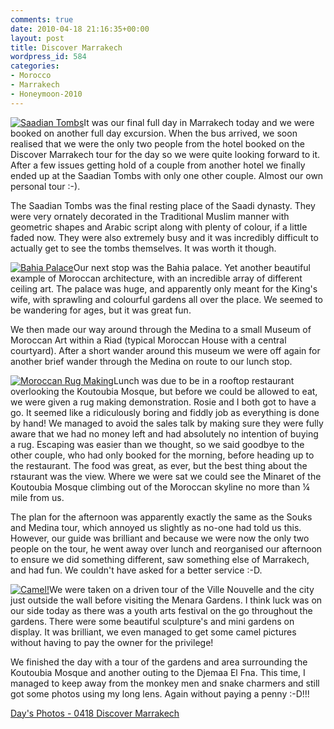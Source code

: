 ```yaml
---
comments: true
date: 2010-04-18 21:16:35+00:00
layout: post
title: Discover Marrakech
wordpress_id: 584
categories:
- Morocco
- Marrakech
- Honeymoon-2010
---
```


[![Saadian Tombs](http://travel.perry-online.me.uk/files/2010/04/img_7318-150x150.jpg)](http://travel.perry-online.me.uk/2010/04/18/discover-marrakech/img_7318/)It was our final full day in Marrakech today and we were booked on another full day excursion. When the bus arrived, we soon realised that we were the only two people from the hotel booked on the Discover Marrakech tour for the day so we were quite looking forward to it. After a few issues getting hold of a couple from another hotel we finally ended up at the Saadian Tombs with only one other couple. Almost our own personal tour :-). <!-- more -->

The Saadian Tombs was the final resting place of the Saadi dynasty. They were very ornately decorated in the Traditional Muslim manner with geometric shapes and Arabic script along with plenty of colour, if a little faded now. They were also extremely busy and it was incredibly difficult to actually get to see the tombs themselves. It was worth it though.

[![Bahia Palace](http://travel.perry-online.me.uk/files/2010/04/img_7369-150x150.jpg)](http://travel.perry-online.me.uk/2010/04/18/discover-marrakech/img_7369/)Our next stop was the Bahia palace. Yet another beautiful example of Moroccan architecture, with an incredible array of different ceiling art. The palace was huge, and apparently only meant for the King's wife, with sprawling and colourful gardens all over the place. We seemed to be wandering for ages, but it was great fun.

We then made our way around through the Medina to a small Museum of Moroccan Art within a Riad (typical Moroccan House with a central courtyard). After a short wander around this museum we were off again for another brief wander through the Medina on route to our lunch stop.

[![Moroccan Rug Making](http://travel.perry-online.me.uk/files/2010/04/img_7427-150x150.jpg)](http://travel.perry-online.me.uk/2010/04/18/discover-marrakech/img_7427/)Lunch was due to be in a rooftop restaurant overlooking the Koutoubia Mosque, but before we could be allowed to eat, we were given a rug making demonstration. Rosie and I both got to have a go. It seemed like a ridiculously boring and fiddly job as everything is done by hand! We managed to avoid the sales talk by making sure they were fully aware that we had no money left and had absolutely no intention of buying a rug. Escaping was easier than we thought, so we said goodbye to the other couple, who had only booked for the morning, before heading up to the restaurant. The food was great, as ever, but the best thing about the rstaurant was the view. Where we were sat we could see the Minaret of the Koutoubia Mosque climbing out of the Moroccan skyline no more than ¼ mile from us.

The plan for the afternoon was apparently exactly the same as the Souks and Medina tour, which annoyed us slightly as no-one had told us this. However, our guide was brilliant and because we were now the only two people on the tour, he went away over lunch and reorganised our afternoon to ensure we did something different, saw something else of Marrakech, and had fun. We couldn't have asked for a better service :-D.

[![Camel!](http://travel.perry-online.me.uk/files/2010/04/img_7453-150x150.jpg)](http://travel.perry-online.me.uk/2010/04/18/discover-marrakech/img_7453/)We were taken on a driven tour of the Ville Nouvelle and the city just outside the wall before visiting the Menara Gardens. I think luck was on our side today as there was a youth arts festival on the go throughout the gardens. There were some beautiful sculpture's and mini gardens on display. It was brilliant, we even managed to get some camel pictures without having to pay the owner for the privilege!

We finished the day with a tour of the gardens and area surrounding the Koutoubia Mosque and another outing to the Djemaa El Fna. This time, I managed to keep away from the monkey men and snake charmers and still got some photos using my long lens. Again without paying a penny :-D!!!


[Day's Photos - 0418 Discover Marrakech](http://photos.perry-online.me.uk/travel/2010/0412-0419-our-honeymoon/0418-discover-marrakech/)
